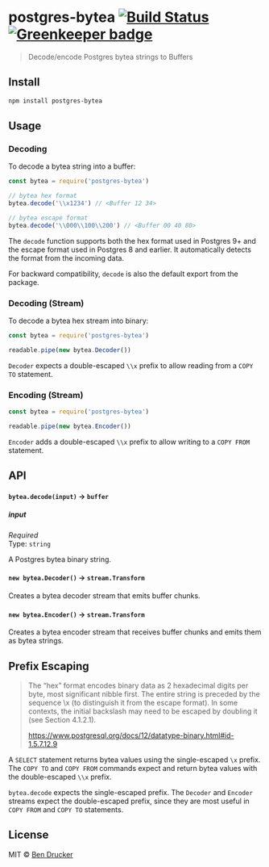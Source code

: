# postgres-bytea [![Build Status](https://travis-ci.org/bendrucker/postgres-bytea.svg?branch=master)](https://travis-ci.org/bendrucker/postgres-bytea) [![Greenkeeper badge](https://badges.greenkeeper.io/bendrucker/postgres-bytea.svg)](https://greenkeeper.io/)

> Decode/encode Postgres bytea strings to Buffers


## Install

```sh
npm install postgres-bytea
```

## Usage

### Decoding

To decode a bytea string into a buffer:

```js
const bytea = require('postgres-bytea')

// bytea hex format
bytea.decode('\\x1234') // <Buffer 12 34>

// bytea escape format
bytea.decode('\\000\\100\\200') // <Buffer 00 40 80>
```

The `decode` function supports both the hex format used in Postgres 9+ and the escape format used in Postgres 8 and earlier. It automatically detects the format from the incoming data.

For backward compatibility, `decode` is also the default export from the package.

### Decoding (Stream)

To decode a bytea hex stream into binary:

```js
const bytea = require('postgres-bytea')

readable.pipe(new bytea.Decoder())
```

`Decoder` expects a double-escaped `\\x` prefix to allow reading from a `COPY TO` statement.

### Encoding (Stream)


```js
const bytea = require('postgres-bytea')

readable.pipe(new bytea.Encoder())
```

`Encoder` adds a double-escaped `\\x` prefix to allow writing to a `COPY FROM` statement.

## API

#### `bytea.decode(input)` -> `buffer`

##### input

*Required*  
Type: `string`

A Postgres bytea binary string.

#### `new bytea.Decoder()` -> `stream.Transform`

Creates a bytea decoder stream that emits buffer chunks.

#### `new bytea.Encoder()` -> `stream.Transform`

Creates a bytea encoder stream that receives buffer chunks and emits them as bytea strings.

## Prefix Escaping

> The “hex” format encodes binary data as 2 hexadecimal digits per byte, most significant nibble first. The entire string is preceded by the sequence \x (to distinguish it from the escape format). In some contexts, the initial backslash may need to be escaped by doubling it (see Section 4.1.2.1).
>
> https://www.postgresql.org/docs/12/datatype-binary.html#id-1.5.7.12.9

A `SELECT` statement returns bytea values using the single-escaped `\x` prefix. The `COPY TO` and `COPY FROM` commands expect and return bytea values with the double-escaped `\\x` prefix. 

`bytea.decode` expects the single-escaped prefix. The `Decoder` and `Encoder` streams expect the double-escaped prefix, since they are most useful in `COPY FROM` and `COPY TO` statements.

## License

MIT © [Ben Drucker](http://bendrucker.me)
